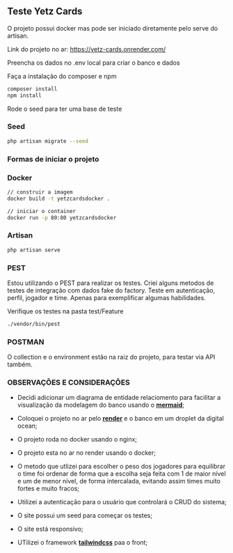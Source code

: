 ## Teste Yetz Cards

O projeto possui docker mas pode ser iniciado diretamente pelo serve do artisan.

Link do projeto no ar: https://yetz-cards.onrender.com/

Preencha os dados no .env local para criar o banco e dados

Faça a instalação do composer e npm

```bash
composer install
npm install
```

Rode o seed para ter uma base de teste
### Seed
```bash
php artisan migrate --seed
```

### Formas de iniciar o projeto

### Docker

```bash
// construir a imagem
docker build -t yetzcardsdocker . 

// iniciar o container
docker run -p 80:80 yetzcardsdocker
```

### Artisan
```bash
php artisan serve
```

### PEST

Estou utilizando o PEST para realizar os testes. Criei alguns metodos de testes de integração com dados fake do factory. 
Teste em autenticação, perfil, jogador e time. Apenas para exemplificar algumas habilidades.

Verifique os testes na pasta test/Feature

```bash
./vendor/bin/pest
```

### POSTMAN
O collection e o environment estão na raiz do projeto, para testar via API também.

### OBSERVAÇÕES E CONSIDERAÇÕES
- Decidi adicionar um diagrama de entidade relaciomento para facilitar a visualização da modelagem do banco usando o **[mermaid](https://mermaid.js.org/)**;

- Coloquei o projeto no ar pelo **[render](https://render.com/)** e o banco em um droplet da digital ocean;

- O projeto roda no docker usando o nginx;

- O projeto esta no ar no render usando o docker;

- O metodo que utlizei para escolher o peso dos jogadores para equilibrar o time foi ordenar de forma que a escolha seja feita com 1 de maior nível e um de menor nível, de forma intercalada, evitando assim times muito fortes e muito fracos;

- Utilizei a autenticação para o usuário que controlará o CRUD do sistema;

- O site possui um seed para começar os testes;

- O site está responsivo;

- UTilizei o framework **[tailwindcss](https://tailwindcss.com/)** paa o front;